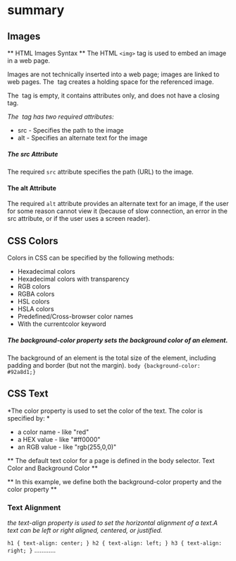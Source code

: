 
# summary 
## Images
** HTML Images Syntax ** 
The HTML `<img>` tag is used to embed an image in a web page.

Images are not technically inserted into a web page; images are linked to web pages. The <img> tag creates a holding space for the referenced image.

The <img> tag is empty, it contains attributes only, and does not have a closing tag.

*The <img> tag has two required attributes:*

* src - Specifies the path to the image
* alt - Specifies an alternate text for the image


##### The src Attribute
The required `src` attribute specifies the path (URL) to the image.

#### The alt Attribute
The required `alt` attribute provides an alternate text for an image, if the user for some reason cannot view it (because of slow connection, an error in the src attribute, or if the user uses a screen reader).

## CSS Colors
Colors in CSS can be specified by the following methods:

* Hexadecimal colors
* Hexadecimal colors with transparency
* RGB colors
* RGBA colors
* HSL colors
* HSLA colors
* Predefined/Cross-browser color names
* With the currentcolor keyword


 ##### The background-color property sets the background color of an element.

The background of an element is the total size of the element, including padding and border (but not the margin).
` body {background-color: #92a8d1;} `

## CSS Text

 *The color property is used to set the color of the text. The color is specified by: *

* a color name - like "red"
* a HEX value - like "#ff0000"
* an RGB value - like "rgb(255,0,0)"

** The default text color for a page is defined in the body selector.
Text Color and Background Color **

** In this example, we define both the background-color property and the color property **  

### Text Alignment
*the text-align property is used to set the horizontal alignment of a text.A text can be left or right aligned, centered, or justified.*

`h1 {
  text-align: center;
}
h2 {
  text-align: left;
}
h3 {
  text-align: right;
}`
............